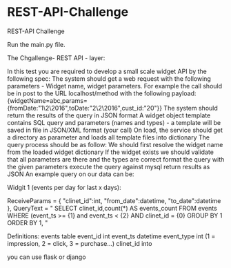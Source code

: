 # REST-API-Challenge
REST-API Challenge

Run the main.py file.

The Chgallenge- REST API - layer:

In this test you are required to develop a small scale widget API by the following spec:
The system should get a web request with the following parameters - Widget name, widget parameters. For example the call should be in post to the URL localhost/method with the following payload:{widgetName=abc,params={fromDate:"1\2\2016",toDate:"2\2\2016",cust_id:"20"}}
The system should return the results of the query in JSON format
A widget object template contains SQL query and parameters (names and types) - a template will be saved in file in JSON/XML format (your call)
On load, the service should get a directory as parameter and loads all template files into dictionary
The query process should be as follow:
We should first resolve the widget name from the loaded widget dictionary
If the widget exists we should validate that all parameters are there and the types are correct
format the query with the given parameters
execute the query against mysql
return results as JSON
An example query on our data can be:

Widgit 1 (events per day for last x days):

ReceiveParams = { "clinet_id":int, "from_date":datetime, "to_date":datetime },
QueryText = "
SELECT clinet_id,count(*) AS events_count
FROM events
WHERE (event_ts >= {1} and event_ts < {2}
AND clinet_id = {0}
GROUP BY 1
ORDER BY 1,
"

Definitions:
events table
	event_id int
	event_ts datetime
	event_type int (1 = impression, 2 = click, 3 = purchase...)
	clinet_id into

you can use flask or django

